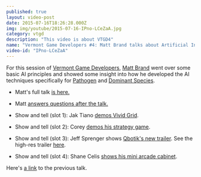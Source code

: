 ```yaml
---
published: true
layout: video-post
date: 2015-07-16T18:26:28.000Z
img: img/youtube/2015-07-16-IPno-LCeZaA.jpg
category: vtgd
description: "This video is about VTGD4"
name: "Vermont Game Developers #4: Matt Brand talks about Artificial Intelligence"
video-id: "IPno-LCeZaA"
---
```


For this session of [Vermont Game Developers](http://www.meetup.com/Vermont-Game-Developers/), [Matt Brand](https://twitter.com/mattbrand) went over some basic AI principles and showed some insight into how he developed the AI techniques specifically for [Pathogen](http://pathogen.co/) and [Dominant Species](http://www.insidegmt.com/?tag=dominant-species).

* Matt's full talk [is here.](https://youtu.be/IPno-LCeZaA)

* Matt [answers questions after the talk.](https://youtu.be/IPno-LCeZaA?t=17m47s)

* Show and tell (slot 1): Jak Tiano [demos Vivid Grid](https://youtu.be/IPno-LCeZaA?t=34m38s).

* Show and tell (slot 2): Corey [demos his strategy game](https://youtu.be/IPno-LCeZaA?t=39m9s).

* Show and tell (slot 3): Jeff Sprenger shows [Qbotik's new trailer](https://youtu.be/IPno-LCeZaA?t=43m57s).  See the high-res trailer [here](http://www.qbotik.com).

* Show and tell (slot 4): Shane Celis [shows his mini arcade cabinet](https://youtu.be/IPno-LCeZaA?t=53m17s).

Here's [a link](/vtgd/2015/06/08/vermont-game-developers-3-unity-ui-animations-and-rhino-3d/) to the previous talk.
